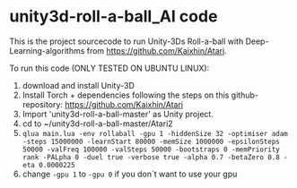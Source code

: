 # unity3d-roll-a-ball_AI code

This is the project sourcecode to run Unity-3Ds Roll-a-ball with Deep-Learning-algorithms from https://github.com/Kaixhin/Atari.


To run this code (ONLY TESTED ON UBUNTU LINUX): 

1. download and install Unity-3D
2. Install Torch + dependencies following the steps on this github-repository:
   https://github.com/Kaixhin/Atari
3. Import 'unity3d-roll-a-ball-master' as Unity project.
4. cd to ~/unity3d-roll-a-ball-master/Atari2
5. `qlua main.lua -env rollaball -gpu 1 -hiddenSize 32 -optimiser adam  -steps 15000000 -learnStart 80000 -memSize 1000000 -epsilonSteps 50000 -valFreq 100000 -valSteps 50000 -bootstraps 0 -memPriority rank -PALpha 0 -duel true -verbose true -alpha 0.7 -betaZero 0.8 -eta 0.0000225`
6. change `-gpu 1` to `-gpu 0` if you don`t want to use your gpu

